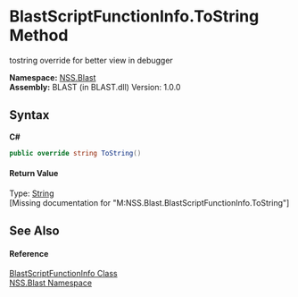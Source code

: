 # BlastScriptFunctionInfo.ToString Method 
 

tostring override for better view in debugger

**Namespace:**&nbsp;<a href="N_NSS_Blast">NSS.Blast</a><br />**Assembly:**&nbsp;BLAST (in BLAST.dll) Version: 1.0.0

## Syntax

**C#**<br />
``` C#
public override string ToString()
```


#### Return Value
Type: <a href="https://docs.microsoft.com/dotnet/api/system.string" target="_blank" rel="noopener noreferrer">String</a><br />\[Missing <returns> documentation for "M:NSS.Blast.BlastScriptFunctionInfo.ToString"\]

## See Also


#### Reference
<a href="T_NSS_Blast_BlastScriptFunctionInfo">BlastScriptFunctionInfo Class</a><br /><a href="N_NSS_Blast">NSS.Blast Namespace</a><br />